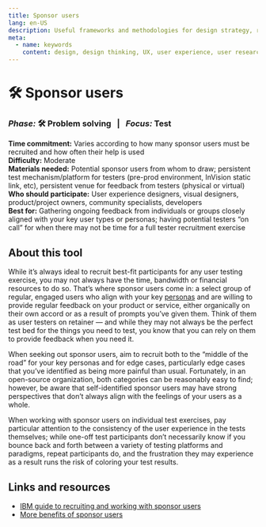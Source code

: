 ```yaml
---
title: Sponsor users
lang: en-US
description: Useful frameworks and methodologies for design strategy, research and testing
meta:
  - name: keywords
    content: design, design thinking, UX, user experience, user research, user testing
---
```


# 🛠️ Sponsor users

### *Phase:* 🛠️  Problem solving &nbsp;&nbsp;|&nbsp;&nbsp; *Focus:* Test

**Time commitment:** Varies according to how many sponsor users must be recruited and how often their help is used <br/>
**Difficulty:** Moderate <br/>
**Materials needed:** Potential sponsor users from whom to draw; persistent test mechanism/platform for testers (pre-prod environment, InVision static link, etc), persistent venue for feedback from testers (physical or virtual) <br/>
**Who should participate:** User experience designers, visual designers, product/project owners, community specialists, developers  <br/>
**Best for:** Gathering ongoing feedback from individuals or groups closely aligned with your key user types or personas; having potential testers “on call” for when there may not be time for a full tester recruitment exercise <br/>

## About this tool
While it’s always ideal to recruit best-fit participants for any user testing exercise, you may not always have the time, bandwidth or financial resources to do so. That’s where sponsor users come in: a select group of regular, engaged users who align with your key [personas](personas.md) and are willing to provide regular feedback on your product or service, either organically on their own accord or as a result of prompts you’ve given them. Think of them as user testers on retainer — and while they may not always be the perfect test bed for the things you need to test, you know that you can rely on them to provide feedback when you need it.

When seeking out sponsor users, aim to recruit both to the “middle of the road” for your key personas and for edge cases, particularly edge cases that you’ve identified as being more painful than usual. Fortunately, in an open-source organization, both categories can be reasonably easy to find; however, be aware that self-identified sponsor users may have strong perspectives that don’t always align with the feelings of your users as a whole.

When working with sponsor users on individual test exercises, pay particular attention to the consistency of the user experience in the tests themselves; while one-off test participants don’t necessarily know if you bounce back and forth between a variety of testing platforms and paradigms, repeat participants do, and the frustration they may experience as a result runs the risk of coloring your test results.

## Links and resources
- [IBM guide to recruiting and working with sponsor users](https://www.ibm.com/cloud/garage/practices/think/enterprise-design-thinking/practice_sponsor_users)
- [More benefits of sponsor users](https://uxdesign.cc/the-design-partnership-with-our-users-47127a8144a)
